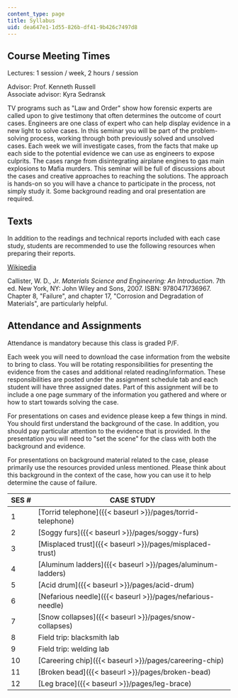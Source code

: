 ```yaml
---
content_type: page
title: Syllabus
uid: dea647e1-1d55-826b-df41-9b426c7497d8
---
```


Course Meeting Times
--------------------

Lectures: 1 session / week, 2 hours / session

Advisor: Prof. Kenneth Russell  
Associate advisor: Kyra Sedransk

TV programs such as "Law and Order" show how forensic experts are called upon to give testimony that often determines the outcome of court cases. Engineers are one class of expert who can help display evidence in a new light to solve cases. In this seminar you will be part of the problem-solving process, working through both previously solved and unsolved cases. Each week we will investigate cases, from the facts that make up each side to the potential evidence we can use as engineers to expose culprits. The cases range from disintegrating airplane engines to gas main explosions to Mafia murders. This seminar will be full of discussions about the cases and creative approaches to reaching the solutions. The approach is hands-on so you will have a chance to participate in the process, not simply study it. Some background reading and oral presentation are required.

Texts
-----

In addition to the readings and technical reports included with each case study, students are recommended to use the following resources when preparing their reports.

[Wikipedia](http://en.wikipedia.org/wiki/Main_Page)

Callister, W. D., Jr. _Materials Science and Engineering: An Introduction_. 7th ed. New York, NY: John Wiley and Sons, 2007. ISBN: 9780471736967.  
Chapter 8, "Failure", and chapter 17, "Corrosion and Degradation of Materials", are particularly helpful.

Attendance and Assignments
--------------------------

Attendance is mandatory because this class is graded P/F.

Each week you will need to download the case information from the website to bring to class. You will be rotating responsibilities for presenting the evidence from the cases and additional related reading/information. These responsibilities are posted under the assignment schedule tab and each student will have three assigned dates. Part of this assignment will be to include a one page summary of the information you gathered and where or how to start towards solving the case.

For presentations on cases and evidence please keep a few things in mind. You should first understand the background of the case. In addition, you should pay particular attention to the evidence that is provided. In the presentation you will need to "set the scene" for the class with both the background and evidence.

For presentations on background material related to the case, please primarily use the resources provided unless mentioned. Please think about this background in the context of the case, how you can use it to help determine the cause of failure.

| SES # | CASE STUDY |
| --- | --- |
| 1 | [Torrid telephone]({{< baseurl >}}/pages/torrid-telephone) |
| 2 | [Soggy furs]({{< baseurl >}}/pages/soggy-furs) |
| 3 | [Misplaced trust]({{< baseurl >}}/pages/misplaced-trust) |
| 4 | [Aluminum ladders]({{< baseurl >}}/pages/aluminum-ladders) |
| 5 | [Acid drum]({{< baseurl >}}/pages/acid-drum) |
| 6 | [Nefarious needle]({{< baseurl >}}/pages/nefarious-needle) |
| 7 | [Snow collapses]({{< baseurl >}}/pages/snow-collapses) |
| 8 | Field trip: blacksmith lab |
| 9 | Field trip: welding lab |
| 10 | [Careering chip]({{< baseurl >}}/pages/careering-chip) |
| 11 | [Broken bead]({{< baseurl >}}/pages/broken-bead) |
| 12 | [Leg brace]({{< baseurl >}}/pages/leg-brace)